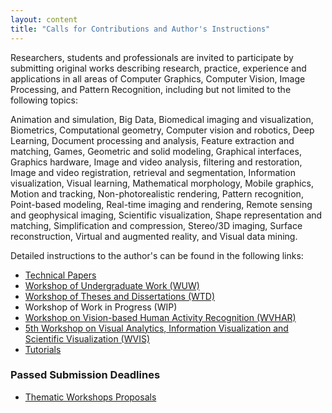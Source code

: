```yaml
---
layout: content
title: "Calls for Contributions and Author's Instructions"
---
```


Researchers, students and professionals are invited to participate by
submitting original works describing research, practice, experience
and applications in all areas of Computer Graphics, Computer Vision,
Image Processing, and Pattern Recognition, including but not limited
to the following topics:

Animation and simulation, Big Data, Biomedical imaging and
visualization, Biometrics, Computational geometry, Computer vision and
robotics, Deep Learning, Document processing and analysis, Feature
extraction and matching, Games, Geometric and solid modeling,
Graphical interfaces, Graphics hardware, Image and video analysis,
filtering and restoration, Image and video registration, retrieval and
segmentation, Information visualization, Visual learning, Mathematical
morphology, Mobile graphics, Motion and tracking, Non-photorealistic
rendering, Pattern recognition, Point-based modeling, Real-time
imaging and rendering, Remote sensing and geophysical imaging,
Scientific visualization, Shape representation and matching,
Simplification and compression, Stereo/3D imaging, Surface
reconstruction, Virtual and augmented reality, and Visual data mining.

Detailed instructions to the author's can be found in the following
links:

- [Technical Papers](call-for-papers.html)
- [Workshop of Undergraduate Work (WUW)](call-for-WUW.html) 
- [Workshop of Theses and Dissertations (WTD)](call-for-WTD.html) 
- Workshop of Work in Progress (WIP)
- [Workshop on Vision-based Human Activity Recognition (WVHAR)](call-for-wvhar.html)
- [5th Workshop on Visual Analytics, Information Visualization and Scientific Visualization (WVIS)](call-for-wvis.html)
- [Tutorials](call-for-tutorials.html)

### Passed Submission Deadlines

- [Thematic Workshops Proposals](call-for-workshops.html)

